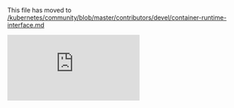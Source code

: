 This file has moved to [/kubernetes/community/blob/master/contributors/devel/container-runtime-interface.md](https://github.com/kubernetes/community/blob/master/contributors/devel/container-runtime-interface.md)


<!-- BEGIN MUNGE: GENERATED_ANALYTICS -->
[![Analytics](https://kubernetes-site.appspot.com/UA-36037335-10/GitHub/docs/devel/container-runtime-interface.md?pixel)]()
<!-- END MUNGE: GENERATED_ANALYTICS -->
